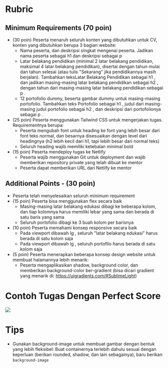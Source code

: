 # Rubric

## Minimum Requirements (70 poin)

- (30 poin) Peserta menaruh seluruh konten yang dibutuhkan untuk CV, konten yang dibutuhkan berupa 3 bagian website:
  - Nama peserta, dan deskripsi singkat mengenai peserta. Jadikan nama peserta sebagai h1 dan deskripsi sebagai p
  - Latar belakang pendidikan (minimal 2 latar belakang pendidikan, maksimal 4 latar belakang pendidikan), disertai dengan tahun mulai dan tahun selesai (atau tulis "Sekarang" jika pendidikannya masih berjalan). Tambahkan teksLatar Belakang Pendidikan sebagai h1 , dan jadikan masing-masing latar belakang pendidikan sebagai h2 , dengan tahun dari masing-masing latar belakang pendidikan sebagai p .
  - 12 portofolio dummy, beserta gambar dummy untuk masing-masing portofolio. Tambahkan teks Portofolio sebagai h1 , judul dari masing-masing judul portofolio sebagai h2 , dan deskripsi dari portofolionya sebagai p .
- (25 poin) Peserta menggunakan Tailwind CSS untuk mengerjakan tugas. Requirementnya berupa:
  - Peserta mengubah font untuk heading ke font yang lebih besar dari font teks normal, dan besarnya disesuaikan dengan level dari headingnya (h2 lebih kecil dari h1, tapi lebih besar dari normal teks)
  - Seluruh heading wajib memiliki ketebalan minimal bold
- (15 poin) Peserta mendeploy tugas ke Netlify
  - Peserta wajib menggunakan Git untuk deployment dan wajib memberikan repository private yang telah dibuat ke mentor
  - Peserta dapat memberikan URL dari Netlify ke mentor

## Additional Points - (30 poin)

- Peserta telah menyelesaikan seluruh minimum requirement
- (15 poin) Peserta bisa menggunakan flex secara baik
  - Masing-masing latar belakang edukasi dibagi ke beberapa kolom, dan tiap kolomnya harus memiliki lebar yang sama dan berada di satu baris yang sama
  - Seluruh portofolio dibagi ke 3 buah kolom per barisnya
- (10 poin) Peserta memahami konsep responsive secara baik
  - Pada viewport dibawah lg , seluruh "latar belakang edukasi" harus berada di satu kolom saja
  - Pada viewport dibawah lg , seluruh portoflio harus berada di satu kolom saja
- (5 poin) Peserta menerapkan beberapa konsep design website untuk membuat halamannya lebih menarik:
  - Peserta mengaplikasikan shadow, background color, dan memberikan background-color ber-gradient (bisa dicari gradient yang menarik di: https://uigradients.com/#SublimeLight)

# Contoh Tugas Dengan Perfect Score

![](assets/demo.gif)

# Tips

- Gunakan background-image untuk membuat gambar dengan bentuk yang lebih fleksibel: Buat containernya terlebih dahulu sesuai dengan keperluan (berikan rounded, shadow, dan lain sebagainya), baru berikan `background-image`
